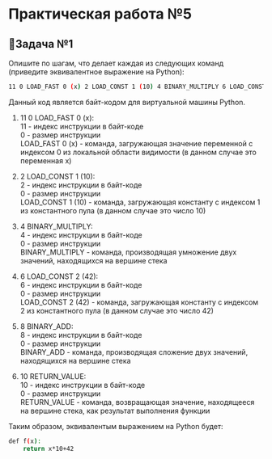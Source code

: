 # Практическая работа №5
## 🌸Задача №1
Опишите по шагам, что делает каждая из следующих команд (приведите эквивалентное выражение на Python):
```bash
11 0 LOAD_FAST 0 (x) 2 LOAD_CONST 1 (10) 4 BINARY_MULTIPLY 6 LOAD_CONST 2 (42) 8 BINARY_ADD 10 RETURN_VALUE
```
Данный код является байт-кодом для виртуальной машины Python.

1) 11 0 LOAD_FAST 0 (x):  
11 - индекс инструкции в байт-коде  
0 - размер инструкции  
LOAD_FAST 0 (x) - команда, загружающая значение переменной с индексом 0 из локальной области видимости (в данном случае это переменная x)  
  
2) 2 LOAD_CONST 1 (10):  
2 - индекс инструкции в байт-коде  
0 - размер инструкции  
LOAD_CONST 1 (10) - команда, загружающая константу с индексом 1 из константного пула (в данном случае это число 10)  
  
3) 4 BINARY_MULTIPLY:  
4 - индекс инструкции в байт-коде  
0 - размер инструкции  
BINARY_MULTIPLY - команда, производящая умножение двух значений, находящихся на вершине стека  
  
4) 6 LOAD_CONST 2 (42):  
6 - индекс инструкции в байт-коде  
0 - размер инструкции  
LOAD_CONST 2 (42) - команда, загружающая константу с индексом 2 из константного пула (в данном случае это число 42)  
  
5) 8 BINARY_ADD:  
8 - индекс инструкции в байт-коде  
0 - размер инструкции  
BINARY_ADD - команда, производящая сложение двух значений, находящихся на вершине стека  
  
6) 10 RETURN_VALUE:  
10 - индекс инструкции в байт-коде  
0 - размер инструкции  
RETURN_VALUE - команда, возвращающая значение, находящееся на вершине стека, как результат выполнения функции  
  
Таким образом, эквивалентым выражением на Python будет:
```bash
def f(x):
    return x*10+42
```
